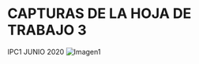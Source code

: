 # CAPTURAS DE LA HOJA DE TRABAJO 3
IPC1 JUNIO 2020
![Imagen1](https://user-images.githubusercontent.com/64621199/85652323-a5563b00-b667-11ea-9b83-fe72ae27e62e.PNG)
